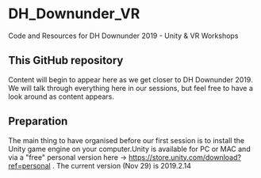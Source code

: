 # DH_Downunder_VR
Code and Resources for DH Downunder 2019 - Unity &amp; VR Workshops
## This GitHub repository
Content will begin to appear here as we get closer to DH Downunder 2019. We will talk through everything here in our sessions, but feel free to have a look around as content appears.
## Preparation
The main thing to have organised before our first session is to install the Unity game engine on your computer.Unity is available for PC or MAC and via a "free" personal version here -> https://store.unity.com/download?ref=personal . The current version (Nov 29) is 2019.2.14 
